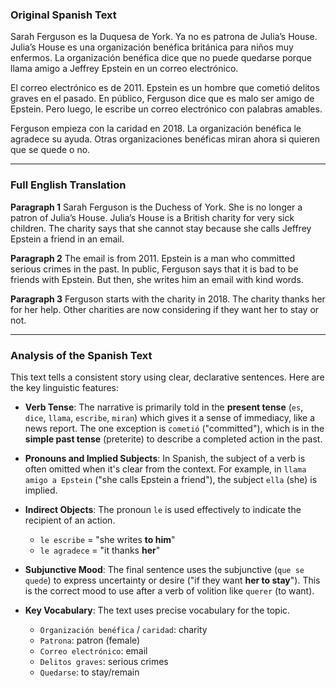 ### Original Spanish Text

Sarah Ferguson es la Duquesa de York. Ya no es patrona de Julia’s House. Julia’s House es una organización benéfica británica para niños muy enfermos. La organización benéfica dice que no puede quedarse porque llama amigo a Jeffrey Epstein en un correo electrónico.

El correo electrónico es de 2011. Epstein es un hombre que cometió delitos graves en el pasado. En público, Ferguson dice que es malo ser amigo de Epstein. Pero luego, le escribe un correo electrónico con palabras amables.

Ferguson empieza con la caridad en 2018. La organización benéfica le agradece su ayuda. Otras organizaciones benéficas miran ahora si quieren que se quede o no.

---
### Full English Translation

**Paragraph 1**
Sarah Ferguson is the Duchess of York. She is no longer a patron of Julia’s House. Julia’s House is a British charity for very sick children. The charity says that she cannot stay because she calls Jeffrey Epstein a friend in an email.

**Paragraph 2**
The email is from 2011. Epstein is a man who committed serious crimes in the past. In public, Ferguson says that it is bad to be friends with Epstein. But then, she writes him an email with kind words.

**Paragraph 3**
Ferguson starts with the charity in 2018. The charity thanks her for her help. Other charities are now considering if they want her to stay or not.

---
### Analysis of the Spanish Text

This text tells a consistent story using clear, declarative sentences. Here are the key linguistic features:

*   **Verb Tense**: The narrative is primarily told in the **present tense** (`es`, `dice`, `llama`, `escribe`, `miran`) which gives it a sense of immediacy, like a news report. The one exception is `cometió` ("committed"), which is in the **simple past tense** (preterite) to describe a completed action in the past.

*   **Pronouns and Implied Subjects**: In Spanish, the subject of a verb is often omitted when it's clear from the context. For example, in `llama amigo a Epstein` ("she calls Epstein a friend"), the subject `ella` (she) is implied.

*   **Indirect Objects**: The pronoun `le` is used effectively to indicate the recipient of an action.
    *   `le escribe` = "she writes **to him**"
    *   `le agradece` = "it thanks **her**"

*   **Subjunctive Mood**: The final sentence uses the subjunctive (`que se quede`) to express uncertainty or desire ("if they want **her to stay**"). This is the correct mood to use after a verb of volition like `querer` (to want).

*   **Key Vocabulary**: The text uses precise vocabulary for the topic.
    *   `Organización benéfica` / `caridad`: charity
    *   `Patrona`: patron (female)
    *   `Correo electrónico`: email
    *   `Delitos graves`: serious crimes
    *   `Quedarse`: to stay/remain